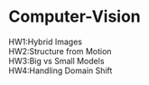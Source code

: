 # Computer-Vision
HW1:Hybrid Images  
HW2:Structure from Motion  
HW3:Big vs Small Models  
HW4:Handling Domain Shift  
